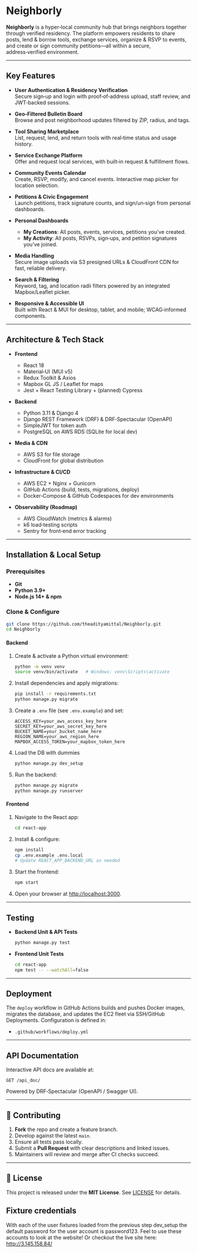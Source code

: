 # Neighborly

**Neighborly** is a hyper‑local community hub that brings neighbors together through verified residency. The platform empowers residents to share posts, lend & borrow tools, exchange services, organize & RSVP to events, and create or sign community petitions—all within a secure, address‑verified environment.

---

## Key Features

- **User Authentication & Residency Verification**  
  Secure sign‑up and login with proof‑of‑address upload, staff review, and JWT‑backed sessions.

- **Geo‑Filtered Bulletin Board**  
  Browse and post neighborhood updates filtered by ZIP, radius, and tags.

- **Tool Sharing Marketplace**  
  List, request, lend, and return tools with real‑time status and usage history.

- **Service Exchange Platform**  
  Offer and request local services, with built‑in request & fulfillment flows.

- **Community Events Calendar**  
  Create, RSVP, modify, and cancel events. Interactive map picker for location selection.

- **Petitions & Civic Engagement**  
  Launch petitions, track signature counts, and sign/un‑sign from personal dashboards.

- **Personal Dashboards**  
  - **My Creations**: All posts, events, services, petitions you’ve created.  
  - **My Activity**: All posts, RSVPs, sign‑ups, and petition signatures you’ve joined.

- **Media Handling**  
  Secure image uploads via S3 presigned URLs & CloudFront CDN for fast, reliable delivery.

- **Search & Filtering**  
  Keyword, tag, and location radii filters powered by an integrated Mapbox/Leaflet picker.

- **Responsive & Accessible UI**  
  Built with React & MUI for desktop, tablet, and mobile; WCAG‑informed components.

---

## Architecture & Tech Stack

- **Frontend**  
  - React 18  
  - Material‑UI (MUI v5)  
  - Redux Toolkit & Axios  
  - Mapbox GL JS / Leaflet for maps  
  - Jest + React Testing Library + (planned) Cypress

- **Backend**  
  - Python 3.11 & Django 4  
  - Django REST Framework (DRF) & DRF‑Spectacular (OpenAPI)  
  - SimpleJWT for token auth  
  - PostgreSQL on AWS RDS (SQLite for local dev)

- **Media & CDN**  
  - AWS S3 for file storage  
  - CloudFront for global distribution

- **Infrastructure & CI/CD**  
  - AWS EC2 + Nginx + Gunicorn  
  - GitHub Actions (build, tests, migrations, deploy)  
  - Docker‑Compose & GitHub Codespaces for dev environments

- **Observability (Roadmap)**  
  - AWS CloudWatch (metrics & alarms)  
  - k6 load‑testing scripts  
  - Sentry for front‑end error tracking

---

## Installation & Local Setup

### Prerequisites

- **Git**  
- **Python 3.9+**  
- **Node.js 14+ & npm**  

### Clone & Configure

```bash
git clone https://github.com/theadityamittal/Neighborly.git
cd Neighborly
````

#### Backend

1. Create & activate a Python virtual environment:

   ```bash
   python -m venv venv
   source venv/bin/activate   # Windows: venv\Scripts\activate
   ```
2. Install dependencies and apply migrations:

   ```bash
   pip install -r requirements.txt
   python manage.py migrate
   ```
3. Create a `.env` file (see `.env.example`) and set:

   ```
   ACCESS_KEY=your_aws_access_key_here
   SECRET_KEY=your_aws_secret_key_here
   BUCKET_NAME=your_bucket_name_here
   REGION_NAME=your_aws_region_here
   MAPBOX_ACCESS_TOKEN=your_mapbox_token_here
   ```
4. Load the DB with dummies
   ```bash
   python manage.py dev_setup
   ```
5. Run the backend:

   ```bash
   python manage.py migrate
   python manage.py runserver
   ```

#### Frontend

1. Navigate to the React app:

   ```bash
   cd react-app
   ```
2. Install & configure:

   ```bash
   npm install
   cp .env.example .env.local
   # Update REACT_APP_BACKEND_URL as needed
   ```
3. Start the frontend:

   ```bash
   npm start
   ```
4. Open your browser at [http://localhost:3000](http://localhost:3000).

---

## Testing

* **Backend Unit & API Tests**

  ```bash
  python manage.py test
  ```
* **Frontend Unit Tests**

  ```bash
  cd react-app
  npm test -- --watchAll=false
  ```

---

## Deployment

The `deploy` workflow in GitHub Actions builds and pushes Docker images, migrates the database, and updates the EC2 fleet via SSH/GitHub Deployments. Configuration is defined in:

* `.github/workflows/deploy.yml`

---

## API Documentation

Interactive API docs are available at:

```
GET /api_doc/
```

Powered by DRF‑Spectacular (OpenAPI / Swagger UI).

---

## 🤝 Contributing

1. **Fork** the repo and create a feature branch.
2. Develop against the latest `main`.
3. Ensure all tests pass locally.
4. Submit a **Pull Request** with clear descriptions and linked issues.
5. Maintainers will review and merge after CI checks succeed.

---

## 📜 License

This project is released under the **MIT License**. See [LICENSE](LICENSE) for details.

## Fixture credentials

With each of the user fixtures loaded from the previous step dev_setup the default password for the user account is password123. Feel to use these accounts to look at the website! Or checkout the live site here: http://3.145.158.84/